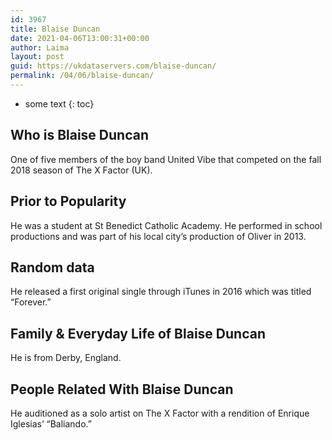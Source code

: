 ```yaml
---
id: 3967
title: Blaise Duncan
date: 2021-04-06T13:00:31+00:00
author: Laima
layout: post
guid: https://ukdataservers.com/blaise-duncan/
permalink: /04/06/blaise-duncan/
---
```


* some text
{: toc}


## Who is Blaise Duncan
                  
                  
                  
One of five members of the boy band United Vibe that competed on the fall 2018 season of The X Factor (UK).
                  
              
            
              
            
                
                
                
## Prior to Popularity
                  
                  
                  
He was a student at St Benedict Catholic Academy. He performed in school productions and was part of his local city&#8217;s production of Oliver in 2013.
                  
              
            
              
            
                
                
                
## Random data
                  
                  
                  
He released a first original single through iTunes in 2016 which was titled &#8220;Forever.&#8221;
                  
              
            
              
            
                
                
                
## Family & Everyday Life of Blaise Duncan
                  
                  
                  
He is from Derby, England.
                  
              
            
              
            
                
                
                
## People Related With Blaise Duncan
                  
                  
                  
He auditioned as a solo artist on The X Factor with a rendition of Enrique Iglesias&#8217; &#8220;Baliando.&#8221;
                  
              
            
              
            
                
              
            
              
              
            
            
              
            
          
          
          